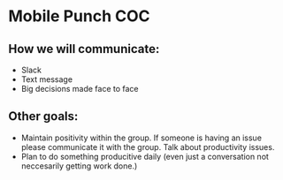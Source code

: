 # Mobile Punch COC

## How we will communicate:
* Slack 
* Text message
* Big decisions made face to face

## Other goals:
* Maintain positivity within the group. If someone is having an issue please communicate it with the group. Talk about productivity issues. 
* Plan to do something producitive daily (even just a conversation not neccesarily getting work done.) 


	
